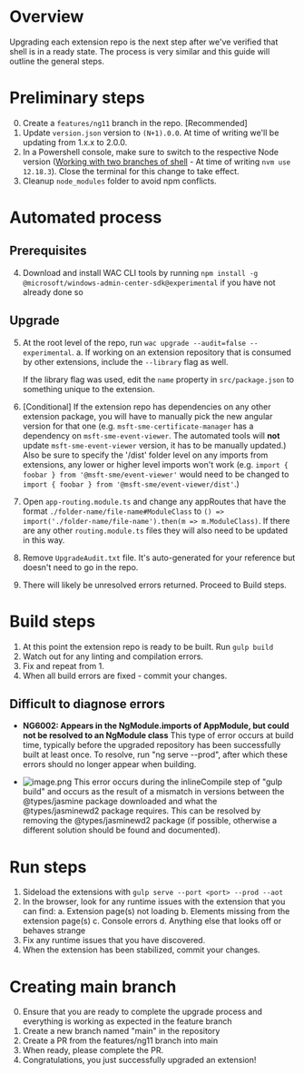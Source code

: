 # Overview

Upgrading each extension repo is the next step after we've verified that shell is in a ready state. The process is very similar and this guide will outline the general steps.

# Preliminary steps

0. Create a `features/ng11` branch in the repo. [Recommended]
1. Update `version.json` version to `(N+1).0.0`. At time of writing we'll be updating from 1.x.x to 2.0.0.
2. In a Powershell console, make sure to switch to the respective Node version ([Working with two branches of shell](/Working-with-two-branches-of-shell?anchor=switching-development-environments) - At time of writing `nvm use 12.18.3`). Close the terminal for this change to take effect.
3. Cleanup `node_modules` folder to avoid npm conflicts.

# Automated process
## Prerequisites

4. Download and install WAC CLI tools by running `npm install -g @microsoft/windows-admin-center-sdk@experimental` if you have not already done so 

## Upgrade

5. At the root level of the repo, run `wac upgrade --audit=false --experimental`.
a. If working on an extension repository that is consumed by other extensions, include the `--library` flag as well.
    
    If the library flag was used, edit the `name` property in `src/package.json` to something unique to the extension.


6. [Conditional] If the extension repo has dependencies on any other extension package, you will have to manually pick the new angular version for that one (e.g. `msft-sme-certificate-manager` has a dependency on `msft-sme-event-viewer`. The automated tools will **not** update `msft-sme-event-viewer` version, it has to be manually updated.)
Also be sure to specify the '/dist' folder level on any imports from extensions, any lower or higher level imports won't work (e.g. `import { foobar } from '@msft-sme/event-viewer'` would need to be changed to `import { foobar } from '@msft-sme/event-viewer/dist'`.) 
7. Open `app-routing.module.ts` and change any appRoutes that have the format `./folder-name/file-name#ModuleClass` to `() => import('./folder-name/file-name').then(m => m.ModuleClass)`. If there are any other `routing.module.ts` files they will also need to be updated in this way.
8. Remove `UpgradeAudit.txt` file. It's auto-generated for your reference but doesn't need to go in the repo.
9. There will likely be unresolved errors returned. Proceed to Build steps.

# Build steps
1. At this point the extension repo is ready to be built. Run `gulp build`
2. Watch out for any linting and compilation errors.
3. Fix and repeat from 1.
4. When all build errors are fixed - commit your changes.

## Difficult to diagnose errors
- **NG6002: Appears in the NgModule.imports of AppModule, but could not be resolved to an NgModule class**
This type of error occurs at build time, typically before the upgraded repository has been successfully built at least once. To resolve, run "ng serve --prod", after which these errors should no longer appear when building.

- ![image.png](/.attachments/image-caed7de1-29f0-47fe-ba03-326fef78a31d.png)
This error occurs during the inlineCompile step of "gulp build" and occurs as the result of a mismatch in versions between the @types/jasmine package downloaded and what the @types/jasminewd2 package requires. This can be resolved by removing the @types/jasminewd2 package (if possible, otherwise a different solution should be found and documented).


# Run steps
1. Sideload the extensions with `gulp serve --port <port> --prod --aot`
2. In the browser, look for any runtime issues with the extension that you can find:
    a. Extension page(s) not loading
    b. Elements missing from the extension page(s)
    c. Console errors
    d. Anything else that looks off or behaves strange
3. Fix any runtime issues that you have discovered.
4. When the extension has been stabilized, commit your changes.

# Creating main branch
0. Ensure that you are ready to complete the upgrade process and everything is working as expected in the feature branch
1. Create a new branch named "main" in the repository
2. Create a PR from the features/ng11 branch into main
3. When ready, please complete the PR. 
4. Congratulations, you just successfully upgraded an extension!
